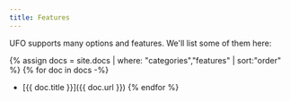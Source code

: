```yaml
---
title: Features
---
```


UFO supports many options and features. We'll list some of them here:

{% assign docs = site.docs | where: "categories","features" | sort:"order" %}
{% for doc in docs -%}
* [{{ doc.title }}]({{ doc.url }})
{% endfor %}
